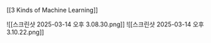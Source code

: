 [[3 Kinds of Machine Learning]]

![[스크린샷 2025-03-14 오후 3.08.30.png]]
![[스크린샷 2025-03-14 오후 3.10.22.png]]

